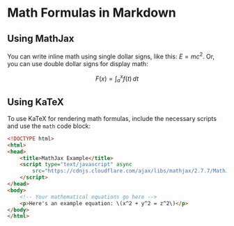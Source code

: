 # Math Formulas in Markdown

## Using MathJax

You can write inline math using single dollar signs, like this: $E=mc^2$. Or, you can use double dollar signs for display math:

$$
F(x) = \int_{a}^{x} f(t) \, dt
$$

## Using KaTeX

To use KaTeX for rendering math formulas, include the necessary scripts and use the `math` code block:

```html
<!DOCTYPE html>
<html>
<head>
    <title>MathJax Example</title>
    <script type="text/javascript" async
        src="https://cdnjs.cloudflare.com/ajax/libs/mathjax/2.7.7/MathJax.js?config=TeX-MML-AM_CHTML">
    </script>
</head>
<body>
    <!-- Your mathematical equations go here -->
    <p>Here's an example equation: \(x^2 + y^2 = z^2\)</p>
</body>
</html>
